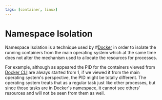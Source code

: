 ```yaml
---
tags: [container, linux]
---
```


# Namespace Isolation

Namespace Isolation is a technique used by #[Docker](202110201636.md) in order
to isolate the running containers from the main operating system which at the
same time does not alter the mechanism used to allocate the resources for
processes.

For example, although as appeared the PID for the containers viewed from
[Docker CLI](202203281416.md) are always started from 1, if we viewed it from
the main operating system's perspective, the PID might be totally different. The
operating system treats that as a regular task just like other processes, but
since those tasks are in Docker's namespace, it cannot see others' resources and
will not be seen from them as well.
